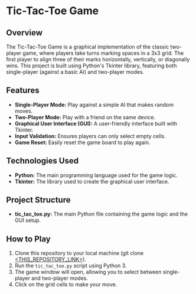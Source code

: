 # Tic-Tac-Toe Game

## Overview
The Tic-Tac-Toe Game is a graphical implementation of the classic two-player game, where players take turns marking spaces in a 3x3 grid. The first player to align three of their marks horizontally, vertically, or diagonally wins. This project is built using Python's Tkinter library, featuring both single-player (against a basic AI) and two-player modes.

## Features
- **Single-Player Mode:** Play against a simple AI that makes random moves.
- **Two-Player Mode:** Play with a friend on the same device.
- **Graphical User Interface (GUI):** A user-friendly interface built with Tkinter.
- **Input Validation:** Ensures players can only select empty cells.
- **Game Reset:** Easily reset the game board to play again.

## Technologies Used
- **Python:** The main programming language used for the game logic.
- **Tkinter:** The library used to create the graphical user interface.

## Project Structure
- **tic_tac_toe.py:** The main Python file containing the game logic and the GUI setup.

## How to Play
1. Clone this repository to your local machine (git clone [<THIS_REPOSITORY_LINK>](https://github.com/GabrielB03/tic-tac-toe-game.git)).
2. Run the `tic_tac_toe.py` script using Python 3.
3. The game window will open, allowing you to select between single-player and two-player modes.
4. Click on the grid cells to make your move.
